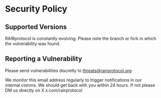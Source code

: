 # Security Policy

## Supported Versions

RAIRprotocol is constantly evolving. Please note the branch or fork in which the vulnerability was found.  

## Reporting a Vulnerability

Please send vulnerabilities discretly to threats@rairprotocol.org 

We monitor this email address regularly to trigger notifications in our internal comms. We should get back with you within 24 hours. If not please DM us directly on X x.com/rairprotocol 
